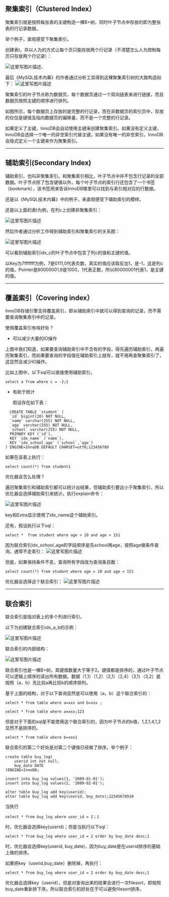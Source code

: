 ## 聚集索引（Clustered Index）

聚集索引就是按照每张表的主键构造一棵B+树，同时叶子节点中存放的即为整张表的行记录数据。

举个例子，直观感受下聚集索引。

创建表t，并以人为的方式让每个页只能存放两个行记录（不清楚怎么人为控制每页只存放两个行记录）：

![这里写图片描述](https://img-blog.csdn.net/20170614110124098?watermark/2/text/aHR0cDovL2Jsb2cuY3Nkbi5uZXQvdTAxMjAwNjY4OQ==/font/5a6L5L2T/fontsize/400/fill/I0JBQkFCMA==/dissolve/70/gravity/SouthEast)、

最后《MySQL技术内幕》的作者通过分析工具得到这棵聚集索引树的大致构造如下：
![这里写图片描述](https://img-blog.csdn.net/20170614111147565?watermark/2/text/aHR0cDovL2Jsb2cuY3Nkbi5uZXQvdTAxMjAwNjY4OQ==/font/5a6L5L2T/fontsize/400/fill/I0JBQkFCMA==/dissolve/70/gravity/SouthEast)

聚集索引的叶子节点称为数据页，每个数据页通过一个双向链表来进行链接，而且数据页按照主键的顺序进行排列。

如图所示，每个数据页上存放的是完整的行记录，而在非数据页的索引页中，存放的仅仅是键值及指向数据页的偏移量，而不是一个完整的行记录。

如果定义了主键，InnoDB会自动使用主键来创建聚集索引。如果没有定义主键，InnoDB会选择一个唯一的非空索引代替主键。如果没有唯一的非空索引，InnoDB会隐式定义一个主键来作为聚集索引。

------

## 辅助索引(Secondary Index)

辅助索引，也叫非聚集索引。和聚集索引相比，叶子节点中并不包含行记录的全部数据。叶子节点除了包含键值以外，每个叶子节点的索引行还包含了一个书签（bookmark），该书签用来告诉InnoDB哪里可以找到与索引相对应的行数据。

还是以《MySQL技术内幕》中的例子，来直观感受下辅助索引的模样。

还是以上面的表t为例，在列c上创建非聚集索引：

![这里写图片描述](https://img-blog.csdn.net/20170615103729364?watermark/2/text/aHR0cDovL2Jsb2cuY3Nkbi5uZXQvdTAxMjAwNjY4OQ==/font/5a6L5L2T/fontsize/400/fill/I0JBQkFCMA==/dissolve/70/gravity/SouthEast)

然后作者通过分析工作得到辅助索引和聚集索引的关系图：

![这里写图片描述](https://img-blog.csdn.net/20170615103844958?watermark/2/text/aHR0cDovL2Jsb2cuY3Nkbi5uZXQvdTAxMjAwNjY4OQ==/font/5a6L5L2T/fontsize/400/fill/I0JBQkFCMA==/dissolve/70/gravity/SouthEast)

可以看到辅助索引idx_c的叶子节点中包含了列c的值和主键的值。

以Key为7fffffff为例，7是0111,0代表负数，真实的值应该取反加1，是-1，这是列c的值。Pointer是80000001,8是1000，1代表正数，所以80000001代表1，是主键的值。

------

## 覆盖索引（Covering index）

InnoDB存储引擎支持覆盖索引，即从辅助索引中就可以得到查询的记录，而不需要查询聚集索引中的记录。

使用覆盖索引有啥好处？

- 可以减少大量的IO操作

上图中我们知道，如果要查询辅助索引中不含有的字段，得先遍历辅助索引，再遍历聚集索引，而如果要查询的字段值在辅助索引上就有，就不用再查聚集索引了，这显然会减少IO操作。

比如上图中，以下sql可以直接使用辅助索引，

```
select a from where c = -2;1
```

- 有助于统计

  假设存在如下表：

```
  CREATE TABLE `student` (
  `id` bigint(20) NOT NULL,
  `name` varchar(255) NOT NULL,
  `age` varchar(255) NOT NULL,
  `school` varchar(255) NOT NULL,
  PRIMARY KEY (`id`),
  KEY `idx_name` (`name`),
  KEY `idx_school_age` (`school`,`age`)
) ENGINE=InnoDB DEFAULT CHARSET=utf8;123456789
```

如果在该表上执行：

```
select count(*) from student1
```

优化器会怎么处理？

遍历聚集索引和辅助索引都可以统计出结果，但辅助索引要远小于聚集索引，所以优化器会选择辅助索引来统计。执行explain命令：

![这里写图片描述](https://img-blog.csdn.net/20170615143753392?watermark/2/text/aHR0cDovL2Jsb2cuY3Nkbi5uZXQvdTAxMjAwNjY4OQ==/font/5a6L5L2T/fontsize/400/fill/I0JBQkFCMA==/dissolve/70/gravity/SouthEast)

key和Extra显示使用了idx_name这个辅助索引。

还有，假设执行以下sql：

```
select *  from student where age > 10 and age < 151
```

因为联合索引idx_school_age的字段顺序是先school再age，按照age做条件查询，通常不走索引：
![这里写图片描述](https://img-blog.csdn.net/20170615144528504?watermark/2/text/aHR0cDovL2Jsb2cuY3Nkbi5uZXQvdTAxMjAwNjY4OQ==/font/5a6L5L2T/fontsize/400/fill/I0JBQkFCMA==/dissolve/70/gravity/SouthEast)

但是，如果保持条件不变，查询所有字段改为查询条目数：

```
select count(*) from student where age > 10 and age < 151
```

优化器会选择这个联合索引：
![这里写图片描述](https://img-blog.csdn.net/20170615144736032?watermark/2/text/aHR0cDovL2Jsb2cuY3Nkbi5uZXQvdTAxMjAwNjY4OQ==/font/5a6L5L2T/fontsize/400/fill/I0JBQkFCMA==/dissolve/70/gravity/SouthEast)

------

## 联合索引

联合索引是指对表上的多个列进行索引。

以下为创建联合索引idx_a_b的示例：

![这里写图片描述](https://img-blog.csdn.net/20170617144140852?watermark/2/text/aHR0cDovL2Jsb2cuY3Nkbi5uZXQvdTAxMjAwNjY4OQ==/font/5a6L5L2T/fontsize/400/fill/I0JBQkFCMA==/dissolve/70/gravity/SouthEast)

联合索引的内部结构：

![这里写图片描述](https://img-blog.csdn.net/20170617144400262?watermark/2/text/aHR0cDovL2Jsb2cuY3Nkbi5uZXQvdTAxMjAwNjY4OQ==/font/5a6L5L2T/fontsize/400/fill/I0JBQkFCMA==/dissolve/70/gravity/SouthEast)

联合索引也是一棵B+树，其键值数量大于等于2。键值都是排序的，通过叶子节点可以逻辑上顺序的读出所有数据。数据（1,1）（1,2）（2,1）（2,4）（3,1）（3,2）是按照（a，b）先比较a再比较b的顺序排列。

基于上面的结构，对于以下查询显然是可以使用（a，b）这个联合索引的：

```
select * from table where a=xxx and b=xxx ;

select * from table where a=xxx;123
```

但是对于下面的sql是不能使用这个联合索引的，因为叶子节点的b值，1,2,1,4,1,2显然不是排序的。

```
select * from table where b=xxx1
```

联合索引的第二个好处是对第二个键值已经做了排序。举个例子：

```
create table buy_log(
    userid int not null,
    buy_date DATE
)ENGINE=InnoDB;

insert into buy_log values(1, '2009-01-01');
insert into buy_log values(2, '2009-02-01');

alter table buy_log add key(userid);
alter table buy_log add key(userid, buy_date);12345678910
```

当执行

```
select * from buy_log where user_id = 2；1
```

时，优化器会选择key(userid)；但是当执行以下sql：

```
select * from buy_log where user_id = 2 order by buy_date desc;1
```

时，优化器会选择key(userid, buy_date)，因为buy_date是在userid排序的基础上做的排序。

如果把key（userid,buy_date）删除掉，再执行：

```
select * from buy_log where user_id = 2 order by buy_date desc;1
```

优化器会选择key（userid），但是对查询出来的结果会进行一次filesort，即按照buy_date重新排下序。所以联合索引的好处在于可以避免filesort排序。